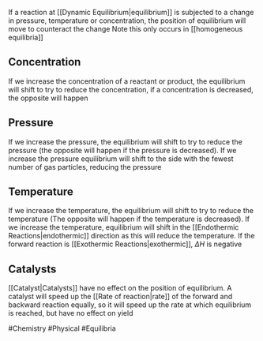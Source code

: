 If a reaction at [[Dynamic Equilibrium|equilibrium]] is subjected to a change in pressure, temperature or concentration, the position of equilibrium will move to counteract the change
Note this only occurs in [[homogeneous equilibria]]
## Concentration
If we increase the concentration of a reactant or product, the equilibrium will shift to try to reduce the concentration, if a concentration is decreased, the opposite will happen
## Pressure
If we increase the pressure, the equilibrium will shift to try to reduce the pressure (the opposite will happen if the pressure is decreased). If we increase the pressure equilibrium will shift to the side with the fewest number of gas particles, reducing the pressure
## Temperature
If we increase the temperature, the equilibrium will shift to try to reduce the temperature (The opposite will happen if the temperature is decreased). If we increase the temperature, equilibrium will shift in the [[Endothermic Reactions|endothermic]] direction as this will reduce the temperature. If the forward reaction is [[Exothermic Reactions|exothermic]], $\Delta H$ is negative
## Catalysts
[[Catalyst|Catalysts]] have no effect on the position of equilibrium. A catalyst will speed up the [[Rate of reaction|rate]] of the forward and backward reaction equally, so it will speed up the rate at which equilibrium is reached, but have no effect on yield

#Chemistry #Physical #Equilibria 